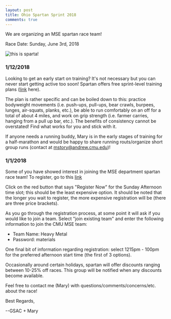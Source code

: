 ```yaml
---
layout: post
title: Ohio Spartan Sprint 2018
comments: true
---
```


We are organizing an MSE spartan race team!

Race Date: Sunday, June 3rd, 2018

![this is sparta!](https://media.giphy.com/media/10HflbiC5teOB2/giphy.gif)


### 1/12/2018
Looking to get an early start on training? It's not necessary but you can never start getting active too soon! Spartan offers free sprint-level training plans ([link](http://d1gzvc2c13psez.cloudfront.net/sites/6/2015/07/Spartan-Race-Couch-to-Sprint_Plan.pdf) here). 

The plan is rather specific and can be boiled down to this: practice bodyweight movements (i.e. push-ups, pull-ups, bear crawls, burpees, lunges, air-squats, planks, etc.), be able to run comfortably on an off for a total of about 4 miles, and work on grip strength (i.e. farmer carries, hanging from a pull up bar, etc.). The benefits of consistency cannot be overstated! Find what works for you and stick with it. 

If anyone needs a running buddy, Mary is in the early stages of training for a half-marathon and would be happy to share running routs/organize short group runs (contact at mstory@andrew.cmu.edu)!

### 1/1/2018
Some of you have showed interest in joining the MSE department spartan race team! To register, go to this [link](https://www.spartan.com/en/race/detail/3280/overview?filter=sprint)

Click on the red button that says "Register Now" for the Sunday Afternoon time slot; this should be the least expensive option. It should be noted that the longer you wait to register, the more expensive registration will be (there are three price brackets).

As you go through the registration process, at some point it will ask if you would like to join a team. Select "join existing team" and enter the following information to join the CMU MSE team:

- Team Name: Heavy Metal
- Password: materials

One final bit of information regarding registration: select 1215pm - 100pm for the preferred afternoon start time (the first of 3 options).

Occasionally around certain holidays, spartan will offer discounts ranging between 10-25% off races. This group will be notified when any discounts become available.

Feel free to contact me (Mary) with questions/comments/concerns/etc. about the race!

Best Regards,

--GSAC + Mary
